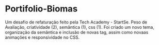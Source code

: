 # Portifolio-Biomas
Um desafio de refaturação feito pela Tech Academy - StartSe.
Peso de Avaliação, criatividade (2), semântica (1), css (1).
Foi criado um novo tema, organização da semântica e inclusão de novas tag, assim como novaas animações e responsividade no CSS.

